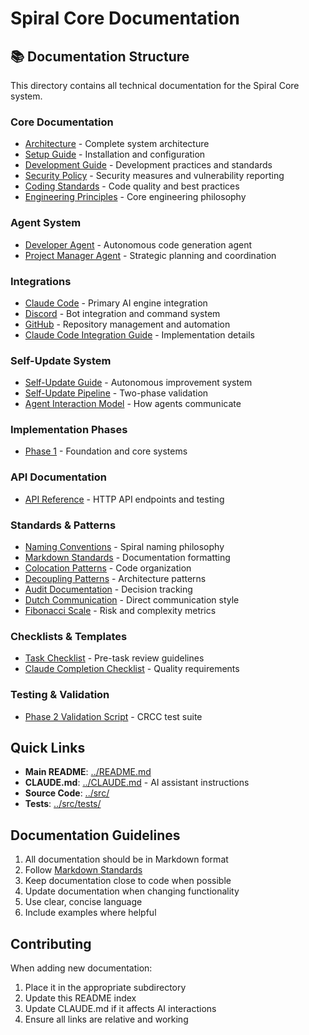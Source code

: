 # Spiral Core Documentation

## 📚 Documentation Structure

This directory contains all technical documentation for the Spiral Core system.

### Core Documentation

- [Architecture](./ARCHITECTURE.md) - Complete system architecture
- [Setup Guide](./SETUP.md) - Installation and configuration  
- [Development Guide](./DEVELOPMENT.md) - Development practices and standards
- [Security Policy](./SECURITY_POLICY.md) - Security measures and vulnerability reporting
- [Coding Standards](./CODING_STANDARDS.md) - Code quality and best practices
- [Engineering Principles](./ENGINEERING_PRINCIPLES.md) - Core engineering philosophy

### Agent System

- [Developer Agent](./agents/DEVELOPER.md) - Autonomous code generation agent
- [Project Manager Agent](./agents/PROJECT_MANAGER.md) - Strategic planning and coordination

### Integrations

- [Claude Code](./integrations/CLAUDE_CODE.md) - Primary AI engine integration
- [Discord](./integrations/DISCORD.md) - Bot integration and command system
- [GitHub](./integrations/GITHUB.md) - Repository management and automation
- [Claude Code Integration Guide](./CLAUDE_CODE_INTEGRATION.md) - Implementation details

### Self-Update System

- [Self-Update Guide](./SELF_UPDATE_GUIDE.md) - Autonomous improvement system
- [Self-Update Pipeline](./SELF_UPDATE_PIPELINE_IMPROVEMENT.md) - Two-phase validation
- [Agent Interaction Model](./AGENT_INTERACTION_MODEL.md) - How agents communicate

### Implementation Phases

- [Phase 1](./implementation/PHASE1.md) - Foundation and core systems

### API Documentation

- [API Reference](./api/API_REFERENCE.md) - HTTP API endpoints and testing

### Standards & Patterns

- [Naming Conventions](./NAMING_CONVENTIONS.md) - Spiral naming philosophy
- [Markdown Standards](./MARKDOWN_STANDARDS.md) - Documentation formatting
- [Colocation Patterns](./COLOCATION_PATTERNS.md) - Code organization
- [Decoupling Patterns](./DECOUPLING_PATTERNS.md) - Architecture patterns
- [Audit Documentation](./AUDIT_DOCUMENTATION_STANDARD.md) - Decision tracking
- [Dutch Communication](./DUTCH_AGENT_COMMUNICATION.md) - Direct communication style
- [Fibonacci Scale](./FIBONACCI_SCALE.md) - Risk and complexity metrics

### Checklists & Templates

- [Task Checklist](./TASK_CHECKLIST.md) - Pre-task review guidelines
- [Claude Completion Checklist](./CLAUDE_COMPLETION_CHECKLIST.md) - Quality requirements

### Testing & Validation

- [Phase 2 Validation Script](../scripts/test-phase2-validation.sh) - CRCC test suite

## Quick Links

- **Main README**: [../README.md](../README.md)
- **CLAUDE.md**: [../CLAUDE.md](../CLAUDE.md) - AI assistant instructions
- **Source Code**: [../src/](../src/)
- **Tests**: [../src/tests/](../src/tests/)

## Documentation Guidelines

1. All documentation should be in Markdown format
2. Follow [Markdown Standards](./MARKDOWN_STANDARDS.md)
3. Keep documentation close to code when possible
4. Update documentation when changing functionality
5. Use clear, concise language
6. Include examples where helpful

## Contributing

When adding new documentation:
1. Place it in the appropriate subdirectory
2. Update this README index
3. Update CLAUDE.md if it affects AI interactions
4. Ensure all links are relative and working